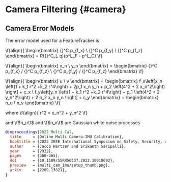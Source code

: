 Camera Filtering {#camera}
============

<!-- ## Efficiency in Multi-Camera MSCKF

The current state of the art methods for multi-camera  -->

## Camera Error Models 

The error model used for a FeatureTracker is

\f{align}{
    \begin{bmatrix}
        {}^C p_{f_x} \\
        {}^C p_{f_y} \\
        {}^C p_{f_z}
    \end{bmatrix} =
    R({}^C_L q)(p^L_F - p^L_C)
\f}

\f{align}{
    \begin{bmatrix}
        x_n \\
        y_n
    \end{bmatrix} =
    \begin{bmatrix}
        {}^C p_{f_x} / {}^C p_{f_z} \\
        {}^C p_{f_y} / {}^C p_{f_z}
    \end{bmatrix}
\f}


\f{align}{
    \begin{bmatrix}
        u \\ v
    \end{bmatrix} =
    \begin{bmatrix}
        f_x\left[x_n \left(1 + k_1 r^2 +k_2 r^4\right) + 2p_1 x_n y_n + p_2 \left(4^2 + 2 x_n^2\right)  \right] + c_x \\
        f_y\left[y_n \left(1 + k_1 r^2 +k_2 r^4\right) +  p_1 \left(4^2 + 2 y_n^2\right) + 2 p_2 x_n y_n \right] + c_y
    \end{bmatrix} +
    \begin{bmatrix}
        n_u \\ n_v
    \end{bmatrix}
\f}

where
\f{align}{
    r^2 = x_n^2 + y_n^2
\f}

and \f$n_u\f$ and \f$n_v\f$ are Gaussian white noise processes


```bibtex
@inproceedings{2022_Multi_Cal,
  title     = {Online Multi Camera-IMU Calibration},
  booktitle = {2022 IEEE International Symposium on Safety, Security, and Rescue Robotics (SSRR)},
  author    = {Jacob Hartzer and Srikanth Saripalli},
  year      = {2022},
  pages     = {360-365},
  doi       = {10.1109/SSRR56537.2022.10018692},
  preview   = {multi_cam_imu/setup_thumb.png},
  arxiv     = {2209.13821},
}
```